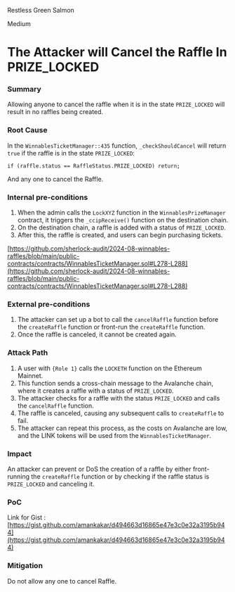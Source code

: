 Restless Green Salmon

Medium

# The Attacker will Cancel  the Raffle In PRIZE_LOCKED

### Summary

Allowing anyone to cancel the raffle when it is in the state `PRIZE_LOCKED` will result in no raffles being created.


### Root Cause

In the `WinnablesTicketManager::435` function, `_checkShouldCancel` will return `true` if the raffle is in the state `PRIZE_LOCKED`:

```solidity
if (raffle.status == RaffleStatus.PRIZE_LOCKED) return;
```
And  any one  to cancel the Raffle.

### Internal pre-conditions

1. When the admin calls the `LockXYZ` function in the `WinnablesPrizeManager` contract, it triggers the `_ccipReceive()` function on the destination chain.
2. On the destination chain, a raffle is added with a status of `PRIZE_LOCKED`.
3. After this, the raffle is created, and users can begin purchasing tickets.

[https://github.com/sherlock-audit/2024-08-winnables-raffles/blob/main/public-contracts/contracts/WinnablesTicketManager.sol#L278-L288](https://github.com/sherlock-audit/2024-08-winnables-raffles/blob/main/public-contracts/contracts/WinnablesTicketManager.sol#L278-L288)


### External pre-conditions

1. The attacker can set up a bot to call the `cancelRaffle` function before the `createRaffle` function or front-run the `createRaffle` function.
2. Once the raffle is canceled, it cannot be created again.


### Attack Path

1. A user with `{Role 1}` calls the `LOCKETH` function on the Ethereum Mainnet.
2. This function sends a cross-chain message to the Avalanche chain, where it creates a raffle with a status of `PRIZE_LOCKED`.
3. The attacker checks for a raffle with the status `PRIZE_LOCKED` and calls the `cancelRaffle` function.
5. The raffle is canceled, causing any subsequent calls to `createRaffle` to fail.
6. The attacker can repeat this process, as the costs on Avalanche are low, and the LINK tokens will be used from the `WinnablesTicketManager`.

### Impact

An attacker can prevent  or DoS the creation of a raffle by either front-running the `createRaffle` function or by checking if the raffle status is `PRIZE_LOCKED` and canceling it.

### PoC

 Link for Gist :
[https://gist.github.com/amankakar/d494663d16865e47e3c0e32a3195b944](https://gist.github.com/amankakar/d494663d16865e47e3c0e32a3195b944)

### Mitigation

Do not allow any one to cancel Raffle. 